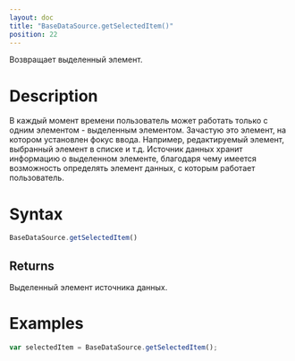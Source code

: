 ```yaml
---
layout: doc
title: "BaseDataSource.getSelectedItem()"
position: 22
---
```


Возвращает выделенный элемент.

# Description

В каждый момент времени пользователь может работать только с одним элементом - выделенным элементом.
Зачастую это элемент, на котором установлен фокус ввода. Например, редактируемый элемент, выбранный
элемент в списке и т.д. Источник данных хранит информацию о выделенном элементе, благодаря чему
имеется возможность определять элемент данных, с которым работает пользователь.

# Syntax

```js
BaseDataSource.getSelectedItem()
```

## Returns

Выделенный элемент источника данных.

# Examples

```js
var selectedItem = BaseDataSource.getSelectedItem();
```
